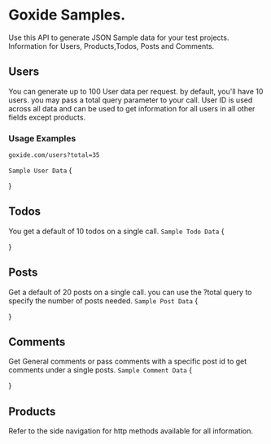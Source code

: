 # Goxide Samples.
Use this API to generate JSON Sample data for your test projects. Information for Users, Products,Todos, Posts and Comments. 

## Users
You can generate up to 100 User data per request. by default, you'll have 10 users. you may pass a total query parameter to your call.
User ID is used across all data and can be used to get information for all users in all other fields except products.
 
### Usage Examples

```
goxide.com/users?total=35
```

``` Sample User Data ``` 
{
    
}

## Todos
You get a default of 10 todos on a single call.
``` Sample Todo Data ``` 
{

}

## Posts 
Get a  default of 20 posts on a single call. you can use the ?total query to specify the number of posts needed.
``` Sample Post Data ``` 
{

}

## Comments
Get General comments or pass comments with a specific post id to get comments under a single posts.
``` Sample Comment Data ``` 
{

}

## Products

Refer to the side navigation for http methods available for all information.